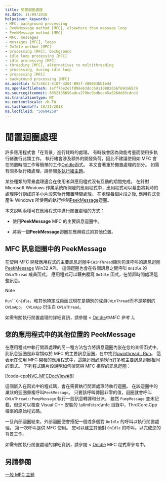 ```yaml
---
title: 閒置迴圈處理
ms.date: 11/04/2016
helpviewer_keywords:
- MFC, background processing
- PeekMessage method [MFC], elsewhere than message loop
- PeekMessage method [MFC]
- MFC, messages
- messages [MFC], loops
- OnIdle method [MFC]
- processing [MFC], background
- idle loop processing [MFC]
- idle processing [MFC]
- threading [MFC], alternatives to multithreading
- processing, during idle loop
- processing [MFC]
- background processing [MFC]
ms.assetid: 5c7c46c1-6107-4304-895f-480983bb1e44
ms.openlocfilehash: 1eff76e2e5fd98e63dccb9110882656f69da6539
ms.sourcegitcommit: 6052185696adca270bc9bdbec45a626dd89cdcdd
ms.translationtype: MT
ms.contentlocale: zh-TW
ms.lasthandoff: 10/31/2018
ms.locfileid: "50604258"
---
```

# <a name="idle-loop-processing"></a>閒置迴圈處理

許多應用程式會「在背景」進行耗時的處理。 有時候會因為效能考量而使用多執行緒進行此類工作。 執行緒會涉及額外的開發負荷，因此不建議使用如 MFC 會在閒置時間工作等簡單的工作[OnIdle](../mfc/reference/cwinthread-class.md#onidle)函式。 本文會著重於閒置處理的部分。 如需有關多執行緒處理，請參閱[多執行緒主題](../parallel/multithreading-support-for-older-code-visual-cpp.md)。

某些種類的背景處理適合在使用者與應用程式沒有互動的期間完成。 在針對 Microsoft Windows 作業系統所開發的應用程式中，應用程式可以藉由將耗時的處理序分割成許多小片段來執行閒置時間處理。 在處理每個片段之後, 應用程式會產生 Windows 所使用的執行控制[PeekMessage](https://msdn.microsoft.com/library/windows/desktop/ms644943)迴圈。

本文說明兩種可在應用程式中進行閒置處理的方式：

- 使用**PeekMessage** MFC 的主要訊息迴圈中。

- 將另一個**PeekMessage**迴圈在應用程式的其他位置。

##  <a name="_core_peekmessage_in_the_mfc_message_loop"></a> MFC 訊息迴圈中的 PeekMessage

在使用 MFC 開發應用程式的主要訊息迴圈中`CWinThread`類別包含呼叫的訊息迴圈[PeekMessage](https://msdn.microsoft.com/library/windows/desktop/ms644943) Win32 API。 這個迴圈也會在各個訊息之間呼叫 `OnIdle` 的 `CWinThread` 成員函式。 應用程式可以藉由覆寫 `OnIdle` 函式，在閒置時間處理這些訊息。

> [!NOTE]
>  `Run``OnIdle`，和其他特定成員函式現在是類別的成員`CWinThread`而不是類別的`CWinApp`。 `CWinApp` 衍生自 `CWinThread`。

如需有關執行閒置處理的詳細資訊，請參閱 < [OnIdle](../mfc/reference/cwinthread-class.md#onidle)中*MFC 參考 》*。

##  <a name="_core_peekmessage_elsewhere_in_your_application"></a> 您的應用程式中的其他位置的 PeekMessage

在應用程式中執行閒置處理的另一種方法包含將訊息迴圈內嵌在您的某個函式中。 此訊息迴圈是非常類似於 MFC 的主要訊息迴圈，在中找到[cwinthread:: Run](../mfc/reference/cwinthread-class.md#run)。 這表示在使用 MFC 開發的應用程式中，這類迴圈必須執行許多和主要訊息迴圈相同的函式。 下列程式碼片段說明如何撰寫與 MFC 相容的訊息迴圈：

[!code-cpp[NVC_MFCDocView#8](../mfc/codesnippet/cpp/idle-loop-processing_1.cpp)]

這個嵌入在函式中的程式碼，會在需要執行閒置處理時執行迴圈。 在該迴圈中的巢狀的迴圈重複呼叫`PeekMessage`。 只要該呼叫傳回非零的值，迴圈就會呼叫 `CWinThread::PumpMessage` 執行一般訊息轉譯和分派。 雖然 `PumpMessage` 並未記載，但您可以檢查 Visual C++ 安裝的 \atlmfc\src\mfc 目錄中，ThrdCore.Cpp 檔案的原始程式碼。

一旦內部迴圈結束，外部迴圈便會搭配一個或多個對 `OnIdle` 的呼叫以執行閒置處理。 第一次呼叫是供 MFC 使用。 您可以建立其他對 `OnIdle` 的呼叫，以完成您的背景工作。

如需有關執行閒置處理的詳細資訊，請參閱 < [OnIdle](../mfc/reference/cwinthread-class.md#onidle) MFC 程式庫參考中。

## <a name="see-also"></a>另請參閱

[一般 MFC 主題](../mfc/general-mfc-topics.md)

